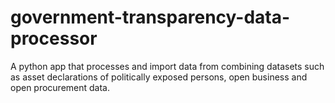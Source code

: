 # government-transparency-data-processor
A python app that processes and import data from combining datasets such as asset declarations of politically exposed persons, open business and open procurement data.

